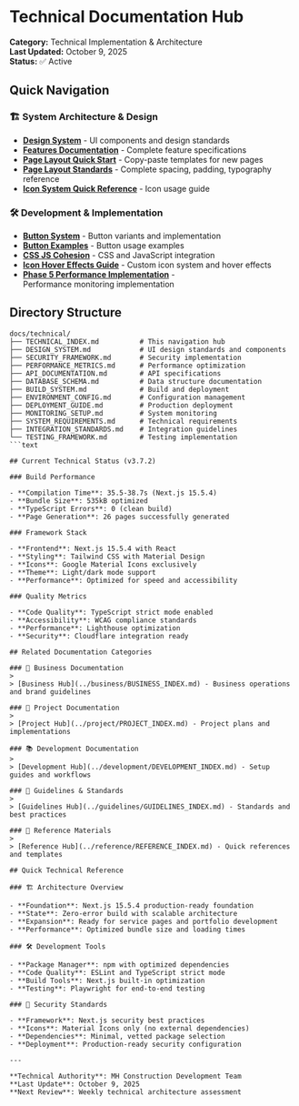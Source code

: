 # Technical Documentation Hub

**Category:** Technical Implementation & Architecture  
**Last Updated:** October 9, 2025  
**Status:** ✅ Active  

## Quick Navigation

### 🏗️ System Architecture & Design

- [**Design System**](./DESIGN_SYSTEM.md) - UI components and design standards
- [**Features Documentation**](./FEATURES.md) - Complete feature specifications
- [**Page Layout Quick Start**](./PAGE_LAYOUT_QUICK_START.md) - Copy-paste templates for new pages
- [**Page Layout Standards**](./PAGE_LAYOUT_STANDARDS.md) - Complete spacing, padding, typography reference
- [**Icon System Quick Reference**](./ICON_SYSTEM_QUICK_REFERENCE.md) - Icon usage guide

### 🛠️ Development & Implementation

- [**Button System**](./BUTTON_SYSTEM.md) - Button variants and implementation
- [**Button Examples**](./BUTTON_EXAMPLES.md) - Button usage examples
- [**CSS JS Cohesion**](./CSS_JS_COHESION.md) - CSS and JavaScript integration
- [**Icon Hover Effects Guide**](./ICON_HOVER_EFFECTS_GUIDE.md) - Custom icon system and hover effects
- [**Phase 5 Performance Implementation**](./PHASE_5_PERFORMANCE_IMPLEMENTATION.md) -  
  Performance monitoring implementation

## Directory Structure

```text
docs/technical/
├── TECHNICAL_INDEX.md          # This navigation hub
├── DESIGN_SYSTEM.md            # UI design standards and components
├── SECURITY_FRAMEWORK.md       # Security implementation
├── PERFORMANCE_METRICS.md      # Performance optimization
├── API_DOCUMENTATION.md        # API specifications
├── DATABASE_SCHEMA.md          # Data structure documentation
├── BUILD_SYSTEM.md             # Build and deployment
├── ENVIRONMENT_CONFIG.md       # Configuration management
├── DEPLOYMENT_GUIDE.md         # Production deployment
├── MONITORING_SETUP.md         # System monitoring
├── SYSTEM_REQUIREMENTS.md      # Technical requirements
├── INTEGRATION_STANDARDS.md    # Integration guidelines
└── TESTING_FRAMEWORK.md        # Testing implementation
```text

## Current Technical Status (v3.7.2)

### Build Performance

- **Compilation Time**: 35.5-38.7s (Next.js 15.5.4)
- **Bundle Size**: 535kB optimized
- **TypeScript Errors**: 0 (clean build)
- **Page Generation**: 26 pages successfully generated

### Framework Stack

- **Frontend**: Next.js 15.5.4 with React
- **Styling**: Tailwind CSS with Material Design
- **Icons**: Google Material Icons exclusively
- **Theme**: Light/dark mode support
- **Performance**: Optimized for speed and accessibility

### Quality Metrics

- **Code Quality**: TypeScript strict mode enabled
- **Accessibility**: WCAG compliance standards
- **Performance**: Lighthouse optimization
- **Security**: Cloudflare integration ready

## Related Documentation Categories

### 🏢 Business Documentation
>
> [Business Hub](../business/BUSINESS_INDEX.md) - Business operations and brand guidelines

### 📝 Project Documentation  
>
> [Project Hub](../project/PROJECT_INDEX.md) - Project plans and implementations

### 📚 Development Documentation
>
> [Development Hub](../development/DEVELOPMENT_INDEX.md) - Setup guides and workflows

### 📖 Guidelines & Standards
>
> [Guidelines Hub](../guidelines/GUIDELINES_INDEX.md) - Standards and best practices

### 📑 Reference Materials
>
> [Reference Hub](../reference/REFERENCE_INDEX.md) - Quick references and templates

## Quick Technical Reference

### 🏗️ Architecture Overview

- **Foundation**: Next.js 15.5.4 production-ready foundation
- **State**: Zero-error build with scalable architecture
- **Expansion**: Ready for service pages and portfolio development
- **Performance**: Optimized bundle size and loading times

### 🛠️ Development Tools

- **Package Manager**: npm with optimized dependencies
- **Code Quality**: ESLint and TypeScript strict mode
- **Build Tools**: Next.js built-in optimization
- **Testing**: Playwright for end-to-end testing

### 🔐 Security Standards

- **Framework**: Next.js security best practices
- **Icons**: Material Icons only (no external dependencies)
- **Dependencies**: Minimal, vetted package selection
- **Deployment**: Production-ready security configuration

---

**Technical Authority**: MH Construction Development Team  
**Last Update**: October 9, 2025  
**Next Review**: Weekly technical architecture assessment
